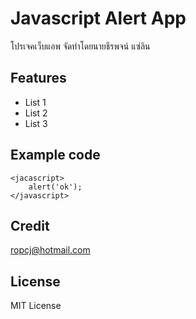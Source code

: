 # Javascript Alert App
โปรเจคเว็บแอพ จัดทำโดยนายธีรพจน์ แซ่ลิน
## Features
- List 1
- List 2
- List 3
## Example code
```
<jacascript>
    alert('ok');
</javascript>
```
## Credit
[ropcj@hotmail.com](mailto://ropcj@hotmail.com)
## License
MIT License